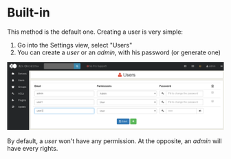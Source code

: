 # Built-in

This method is the default one. Creating a user is very simple:

1. Go into the Settings view, select "Users"
2. You can create a *user* or an *admin*, with his password (or generate one)

![](usercreation.png)

By default, a *user* won't have any permission. At the opposite, an *admin* will have every rights.